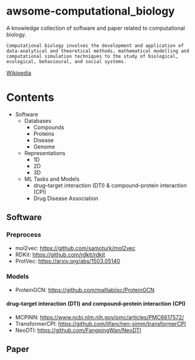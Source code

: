 # awsome-computational_biology

A knowledge collection of software and paper related to computational biology.

```
Computational biology involves the development and application of data-analytical and theoretical methods, mathematical modelling and computational simulation techniques to the study of biological, ecological, behavioural, and social systems.  
```
[Wikipedia](https://en.wikipedia.org/wiki/Computational_biology)

# Contents

- Software
  - Databases
    - Compounds
    - Proteins
    - Disease
    - Genome
  - Representations
    - 1D
    - 2D
    - 3D
  - ML Tasks and Models
    - drug–target interaction (DTI) & compound–protein interaction (CPI)
    - Drug Disease Association


## Software

### Preprocess

- mol2vec: https://github.com/samoturk/mol2vec
- RDKit: https://github.com/rdkit/rdkit
- ProtVec: https://arxiv.org/abs/1503.05140

### Models

- ProteinGCN: https://github.com/malllabiisc/ProteinGCN

#### drug–target interaction (DTI) and compound–protein interaction (CPI)

- MCPINN: https://www.ncbi.nlm.nih.gov/pmc/articles/PMC6617572/
- TransformerCPI: https://github.com/lifanchen-simm/transformerCPI
- NeoDTI: https://github.com/FangpingWan/NeoDTI

## Paper
